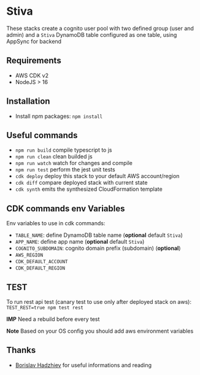 # Stiva

These stacks create a cognito user pool with two defined group (user and admin) and a `Stiva` DynamoDB table configured as one table, using AppSync for backend

## Requirements

* AWS CDK v2
* NodeJS > 16

## Installation

* Install npm packages: `npm install`

## Useful commands

* `npm run build`   compile typescript to js
* `npm run clean`   clean builded js
* `npm run watch`   watch for changes and compile
* `npm run test`    perform the jest unit tests
* `cdk deploy`      deploy this stack to your default AWS account/region
* `cdk diff`        compare deployed stack with current state
* `cdk synth`       emits the synthesized CloudFormation template

## CDK commands env Variables

Env variables to use in cdk commands:

* `TABLE_NAME`: define DynamoDB table name (**optional** default `Stiva`)
* `APP_NAME`: define app name (**optional** default `Stiva`)
* `COGNITO_SUBDOMAIN`: cognito domain prefix (subdomain) (**optional**)
* `AWS_REGION`
* `CDK_DEFAULT_ACCOUNT`
* `CDK_DEFAULT_REGION`

## TEST

To run rest api test (canary test to use only after deployed stack on aws): `TEST_REST=true npm test rest`

**IMP** Need a rebuild before every test

**Note** Based on your OS config you should add aws environment variables

## Thanks

* [Borislav Hadzhiev](https://bobbyhadz.com/) for useful informations and reading

